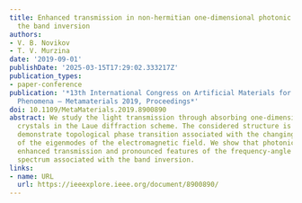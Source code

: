 ```yaml
---
title: Enhanced transmission in non-hermitian one-dimensional photonic crystals under
  the band inversion
authors:
- V. B. Novikov
- T. V. Murzina
date: '2019-09-01'
publishDate: '2025-03-15T17:29:02.333217Z'
publication_types:
- paper-conference
publication: '*13th International Congress on Artificial Materials for Novel Wave
  Phenomena – Metamaterials 2019, Proceedings*'
doi: 10.1109/MetaMaterials.2019.8900890
abstract: We study the light transmission through absorbing one-dimensional photonic
  crystals in the Laue diffraction scheme. The considered structure is designed to
  demonstrate topological phase transition associated with the changing of the symmetry
  of the eigenmodes of the electromagnetic field. We show that photonic crystal demonstrates
  enhanced transmission and pronounced features of the frequency-angle transmission
  spectrum associated with the band inversion.
links:
- name: URL
  url: https://ieeexplore.ieee.org/document/8900890/
---
```

